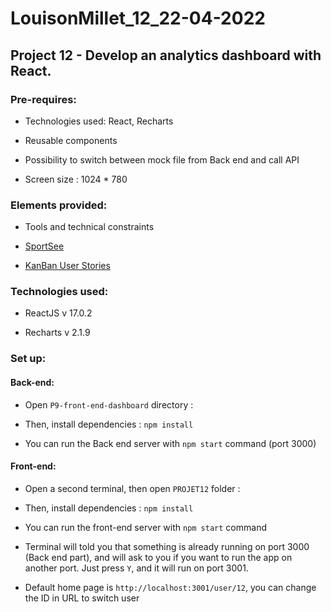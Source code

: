 # LouisonMillet_12_22-04-2022

## Project 12 - Develop an analytics dashboard with React.

### Pre-requires:

- Technologies used: React, Recharts

- Reusable components
 
- Possibility to switch between mock file from Back end and call API

- Screen size : 1024 * 780 

### Elements provided:

 - Tools and technical constraints

 - [SportSee](https://www.figma.com/file/BMomGVZqLZb811mDMShpLu/UI-design-Sportify-FR?node-id=0%3A1)

 - [KanBan User Stories](https://www.notion.so/openclassrooms/Copy-of-Dev4U-projet-Learn-Home-6686aa4b5f44417881a4884c9af5669e)

### Technologies used:

- ReactJS v 17.0.2

- Recharts v 2.1.9

### Set up:
#### Back-end:

- Open `P9-front-end-dashboard` directory :

- Then, install dependencies : `npm install`

- You can run the Back end server with `npm start` command (port 3000)

#### Front-end:

- Open a second terminal, then open `PROJET12` folder :

- Then, install dependencies : `npm install`

- You can run the front-end server with `npm start` command 

- Terminal will told you that something is already running on port 3000 (Back end part),
and will ask to you if you want to run the app on another port. Just press `Y`, and it will run on port 3001.

- Default home page is `http://localhost:3001/user/12`, you can change the ID in URL to switch user


